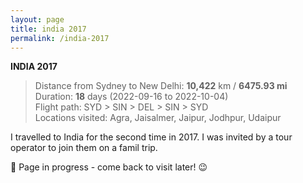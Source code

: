 ```yaml
---
layout: page
title: india 2017
permalink: /india-2017
---
```


<b>INDIA 2017</b>

<blockquote>Distance from Sydney to New Delhi: <b>10,422</b> km / <b>6475.93 mi</b><br />
Duration: <b>18</b> days (2022-09-16 to 2022-10-04)<br />
Flight path: SYD > SIN > DEL > SIN > SYD <br />
Locations visited: Agra, Jaisalmer, Jaipur, Jodhpur, Udaipur </blockquote>

I travelled to India for the second time in 2017. I was invited by a tour operator to join them on a famil trip. 

🚧 Page in progress - come back to visit later! 😉

<style>
  .wrapper {
    max-width: 58em;
  }
</style>